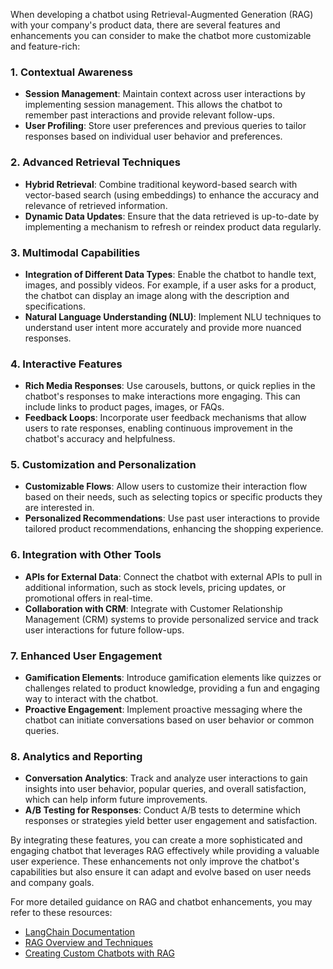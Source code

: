 When developing a chatbot using Retrieval-Augmented Generation (RAG) with your company's product data, there are several features and enhancements you can consider to make the chatbot more customizable and feature-rich:

### 1. **Contextual Awareness**
   - **Session Management**: Maintain context across user interactions by implementing session management. This allows the chatbot to remember past interactions and provide relevant follow-ups.
   - **User Profiling**: Store user preferences and previous queries to tailor responses based on individual user behavior and preferences.

### 2. **Advanced Retrieval Techniques**
   - **Hybrid Retrieval**: Combine traditional keyword-based search with vector-based search (using embeddings) to enhance the accuracy and relevance of retrieved information.
   - **Dynamic Data Updates**: Ensure that the data retrieved is up-to-date by implementing a mechanism to refresh or reindex product data regularly.

### 3. **Multimodal Capabilities**
   - **Integration of Different Data Types**: Enable the chatbot to handle text, images, and possibly videos. For example, if a user asks for a product, the chatbot can display an image along with the description and specifications.
   - **Natural Language Understanding (NLU)**: Implement NLU techniques to understand user intent more accurately and provide more nuanced responses.

### 4. **Interactive Features**
   - **Rich Media Responses**: Use carousels, buttons, or quick replies in the chatbot's responses to make interactions more engaging. This can include links to product pages, images, or FAQs.
   - **Feedback Loops**: Incorporate user feedback mechanisms that allow users to rate responses, enabling continuous improvement in the chatbot's accuracy and helpfulness.

### 5. **Customization and Personalization**
   - **Customizable Flows**: Allow users to customize their interaction flow based on their needs, such as selecting topics or specific products they are interested in.
   - **Personalized Recommendations**: Use past user interactions to provide tailored product recommendations, enhancing the shopping experience.

### 6. **Integration with Other Tools**
   - **APIs for External Data**: Connect the chatbot with external APIs to pull in additional information, such as stock levels, pricing updates, or promotional offers in real-time.
   - **Collaboration with CRM**: Integrate with Customer Relationship Management (CRM) systems to provide personalized service and track user interactions for future follow-ups.

### 7. **Enhanced User Engagement**
   - **Gamification Elements**: Introduce gamification elements like quizzes or challenges related to product knowledge, providing a fun and engaging way to interact with the chatbot.
   - **Proactive Engagement**: Implement proactive messaging where the chatbot can initiate conversations based on user behavior or common queries.

### 8. **Analytics and Reporting**
   - **Conversation Analytics**: Track and analyze user interactions to gain insights into user behavior, popular queries, and overall satisfaction, which can help inform future improvements.
   - **A/B Testing for Responses**: Conduct A/B tests to determine which responses or strategies yield better user engagement and satisfaction.

By integrating these features, you can create a more sophisticated and engaging chatbot that leverages RAG effectively while providing a valuable user experience. These enhancements not only improve the chatbot's capabilities but also ensure it can adapt and evolve based on user needs and company goals. 

For more detailed guidance on RAG and chatbot enhancements, you may refer to these resources:
- [LangChain Documentation](https://python.langchain.com/)
- [RAG Overview and Techniques](https://towardsdatascience.com/retrieval-augmented-generation-for-text-generation-a8e946f7d916)
- [Creating Custom Chatbots with RAG](https://www.analyticsvidhya.com/blog/2023/06/creating-a-chatbot-with-retrieval-augmented-generation-rag/)